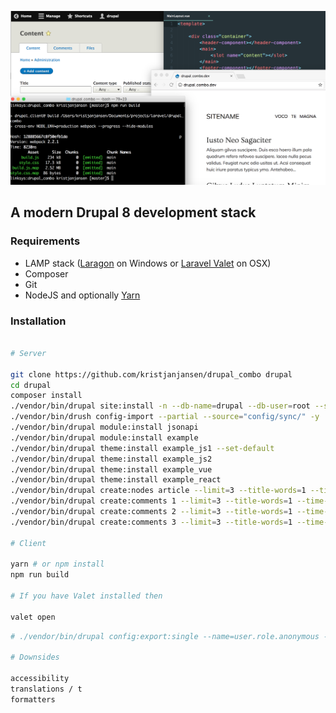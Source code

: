 ![](screenshot.png)

## A modern Drupal 8 development stack

### Requirements

* LAMP stack ([Laragon](https://laragon.org/) on Windows or [Laravel Valet](https://laravel.com/docs/valet) on OSX)
* Composer
* Git
* NodeJS and optionally [Yarn](https://yarnpkg.com/en/docs/install) 

### Installation

```sh

# Server

git clone https://github.com/kristjanjansen/drupal_combo drupal
cd drupal
composer install
./vendor/bin/drupal site:install -n --db-name=drupal --db-user=root --site-name=drupal --site-mail=drupal@drupal.com --account-name=drupal --account-mail=drupal@drupal.com --account-pass=drupal --force standard
./vendor/bin/drush config-import --partial --source="config/sync/" -y
./vendor/bin/drupal module:install jsonapi
./vendor/bin/drupal module:install example
./vendor/bin/drupal theme:install example_js1 --set-default
./vendor/bin/drupal theme:install example_js2
./vendor/bin/drupal theme:install example_vue
./vendor/bin/drupal theme:install example_react
./vendor/bin/drupal create:nodes article --limit=3 --title-words=1 --time-range=5
./vendor/bin/drupal create:comments 1 --limit=3 --title-words=1 --time-range=5
./vendor/bin/drupal create:comments 2 --limit=3 --title-words=1 --time-range=5
./vendor/bin/drupal create:comments 3 --limit=3 --title-words=1 --time-range=5

# Client

yarn # or npm install
npm run build

# If you have Valet installed then

valet open
```

```sh
# ./vendor/bin/drupal config:export:single --name=user.role.anonymous --remove-uuid --remove-config-hash --directory="config/sync"

# Downsides

accessibility
translations / t
formatters
```